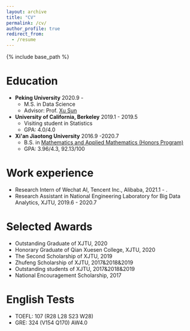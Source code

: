 ```yaml
---
layout: archive
title: "CV"
permalink: /cv/
author_profile: true
redirect_from:
  - /resume
---
```


{% include base_path %}

Education
======
* **Peking University**  2020.9 -  
    * M.S. in Data Science  
    * Advisor: Prof. [Xu Sun](http://xusun.org)  
* **University of California, Berkeley**  2019.1 - 2019.5   
    * Visiting student in Statistics  
    * GPA: 4.0/4.0  
* **Xi'an Jiaotong University**  2016.9 -2020.7   
    * B.S. in [Mathematics and Applied Mathematics (Honors Program)](http://bjb.xjtu.edu.cn/info/1071/2192.htm)   
    * GPA: 3.96/4.3, 92.13/100  


Work experience
======
* Research Intern of Wechat AI, Tencent Inc., Alibaba, 2021.1 - .
* Research Assistant in National Engineering Laboratory for Big Data Analytics, XJTU, 2019.6 - 2020.7
 
Selected Awards 
======
* Outstanding Graduate of XJTU, 2020
* Honorary Graduate of Qian Xuesen College, XJTU, 2020
* The Second Scholarship of XJTU, 2019
* Zhufeng Scholarship of XJTU, 2017&2018&2019
* Outstanding students of XJTU, 2017&2018&2019
* National Encouragement Scholarship, 2017
  
English Tests
======
* TOEFL: 107 (R28 L28 S23 W28)
* GRE: 324 (V154 Q170) AW4.0

